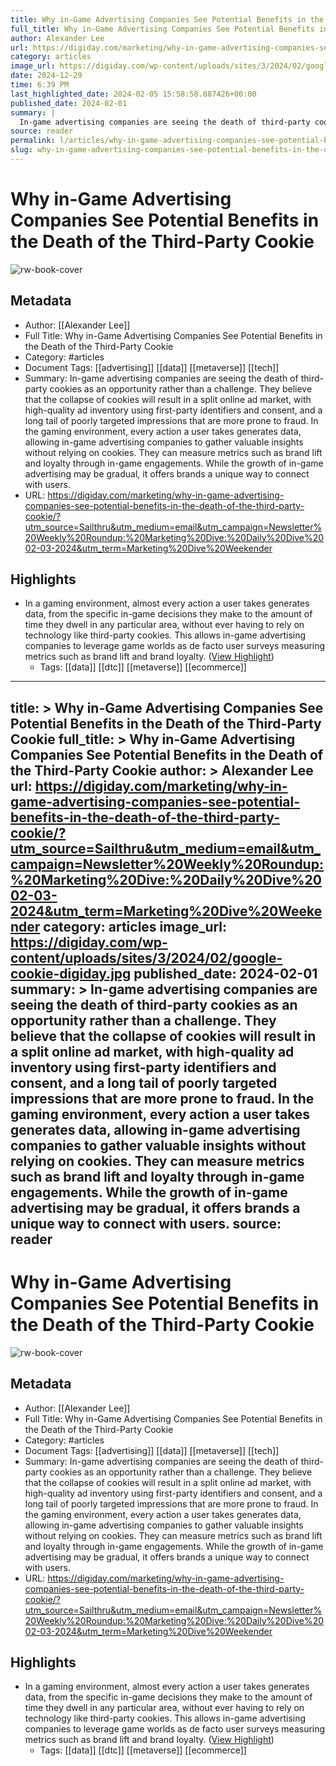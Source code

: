 ```yaml
---
title: Why in-Game Advertising Companies See Potential Benefits in the Death of the Third-Party Cookie
full_title: Why in-Game Advertising Companies See Potential Benefits in the Death of the Third-Party Cookie
author: Alexander Lee
url: https://digiday.com/marketing/why-in-game-advertising-companies-see-potential-benefits-in-the-death-of-the-third-party-cookie/?utm_source=Sailthru&utm_medium=email&utm_campaign=Newsletter%20Weekly%20Roundup:%20Marketing%20Dive:%20Daily%20Dive%2002-03-2024&utm_term=Marketing%20Dive%20Weekender
category: articles
image_url: https://digiday.com/wp-content/uploads/sites/3/2024/02/google-cookie-digiday.jpg
date: 2024-12-29
time: 6:39 PM
last_highlighted_date: 2024-02-05 15:58:58.887426+00:00
published_date: 2024-02-01
summary: |
  In-game advertising companies are seeing the death of third-party cookies as an opportunity rather than a challenge. They believe that the collapse of cookies will result in a split online ad market, with high-quality ad inventory using first-party identifiers and consent, and a long tail of poorly targeted impressions that are more prone to fraud. In the gaming environment, every action a user takes generates data, allowing in-game advertising companies to gather valuable insights without relying on cookies. They can measure metrics such as brand lift and loyalty through in-game engagements. While the growth of in-game advertising may be gradual, it offers brands a unique way to connect with users.
source: reader
permalink: l/articles/why-in-game-advertising-companies-see-potential-benefits-in-the-death-of-the-third-party-cookie
slug: why-in-game-advertising-companies-see-potential-benefits-in-the-death-of-the-third-party-cookie
---
```

# Why in-Game Advertising Companies See Potential Benefits in the Death of the Third-Party Cookie

![rw-book-cover](https://digiday.com/wp-content/uploads/sites/3/2024/02/google-cookie-digiday.jpg)

## Metadata
- Author: [[Alexander Lee]]
- Full Title: Why in-Game Advertising Companies See Potential Benefits in the Death of the Third-Party Cookie
- Category: #articles
- Document Tags: [[advertising]] [[data]] [[metaverse]] [[tech]] 
- Summary: In-game advertising companies are seeing the death of third-party cookies as an opportunity rather than a challenge. They believe that the collapse of cookies will result in a split online ad market, with high-quality ad inventory using first-party identifiers and consent, and a long tail of poorly targeted impressions that are more prone to fraud. In the gaming environment, every action a user takes generates data, allowing in-game advertising companies to gather valuable insights without relying on cookies. They can measure metrics such as brand lift and loyalty through in-game engagements. While the growth of in-game advertising may be gradual, it offers brands a unique way to connect with users.
- URL: https://digiday.com/marketing/why-in-game-advertising-companies-see-potential-benefits-in-the-death-of-the-third-party-cookie/?utm_source=Sailthru&utm_medium=email&utm_campaign=Newsletter%20Weekly%20Roundup:%20Marketing%20Dive:%20Daily%20Dive%2002-03-2024&utm_term=Marketing%20Dive%20Weekender

## Highlights
- In a gaming environment, almost every action a user takes generates data, from the specific in-game decisions they make to the amount of time they dwell in any particular area, without ever having to rely on technology like third-party cookies. This allows in-game advertising companies to leverage game worlds as de facto user surveys measuring metrics such as brand lift and brand loyalty. ([View Highlight](https://read.readwise.io/read/01hnwzwzvz6vwb7tm3nksh14xy))
    - Tags: [[data]] [[dtc]] [[metaverse]] [[ecommerce]] 


---
title: >
  Why in-Game Advertising Companies See Potential Benefits in the Death of the Third-Party Cookie
full_title: >
  Why in-Game Advertising Companies See Potential Benefits in the Death of the Third-Party Cookie
author: >
  Alexander Lee
url: https://digiday.com/marketing/why-in-game-advertising-companies-see-potential-benefits-in-the-death-of-the-third-party-cookie/?utm_source=Sailthru&utm_medium=email&utm_campaign=Newsletter%20Weekly%20Roundup:%20Marketing%20Dive:%20Daily%20Dive%2002-03-2024&utm_term=Marketing%20Dive%20Weekender
category: articles
image_url: https://digiday.com/wp-content/uploads/sites/3/2024/02/google-cookie-digiday.jpg
published_date: 2024-02-01
summary: >
  In-game advertising companies are seeing the death of third-party cookies as an opportunity rather than a challenge. They believe that the collapse of cookies will result in a split online ad market, with high-quality ad inventory using first-party identifiers and consent, and a long tail of poorly targeted impressions that are more prone to fraud. In the gaming environment, every action a user takes generates data, allowing in-game advertising companies to gather valuable insights without relying on cookies. They can measure metrics such as brand lift and loyalty through in-game engagements. While the growth of in-game advertising may be gradual, it offers brands a unique way to connect with users.
source: reader
---
# Why in-Game Advertising Companies See Potential Benefits in the Death of the Third-Party Cookie

![rw-book-cover](https://digiday.com/wp-content/uploads/sites/3/2024/02/google-cookie-digiday.jpg)

## Metadata
- Author: [[Alexander Lee]]
- Full Title: Why in-Game Advertising Companies See Potential Benefits in the Death of the Third-Party Cookie
- Category: #articles
- Document Tags: [[advertising]] [[data]] [[metaverse]] [[tech]] 
- Summary: In-game advertising companies are seeing the death of third-party cookies as an opportunity rather than a challenge. They believe that the collapse of cookies will result in a split online ad market, with high-quality ad inventory using first-party identifiers and consent, and a long tail of poorly targeted impressions that are more prone to fraud. In the gaming environment, every action a user takes generates data, allowing in-game advertising companies to gather valuable insights without relying on cookies. They can measure metrics such as brand lift and loyalty through in-game engagements. While the growth of in-game advertising may be gradual, it offers brands a unique way to connect with users.
- URL: https://digiday.com/marketing/why-in-game-advertising-companies-see-potential-benefits-in-the-death-of-the-third-party-cookie/?utm_source=Sailthru&utm_medium=email&utm_campaign=Newsletter%20Weekly%20Roundup:%20Marketing%20Dive:%20Daily%20Dive%2002-03-2024&utm_term=Marketing%20Dive%20Weekender

## Highlights
- In a gaming environment, almost every action a user takes generates data, from the specific in-game decisions they make to the amount of time they dwell in any particular area, without ever having to rely on technology like third-party cookies. This allows in-game advertising companies to leverage game worlds as de facto user surveys measuring metrics such as brand lift and brand loyalty. ([View Highlight](https://read.readwise.io/read/01hnwzwzvz6vwb7tm3nksh14xy))
    - Tags: [[data]] [[dtc]] [[metaverse]] [[ecommerce]] 


